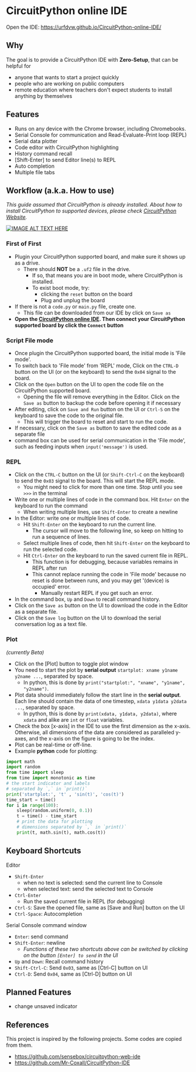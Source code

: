 # CircuitPython online IDE
Open the IDE: https://urfdvw.github.io/CircuitPython-online-IDE/

## Why
The goal is to provide a CircuitPython IDE with **Zero-Setup**, that can be helpful for
- anyone that wants to start a project quickly
- people who are working on public computers
- remote education where teachers don't expect students to install anything by themselves

## Features
- Runs on any device with the Chrome browser, including Chromebooks.
- Serial Console for communication and Read-Evaluate-Print loop (REPL)
- Serial data plotter
- Code editor with CircuitPython highlighting
- History command recall
- [Shift-Enter] to send Editor line(s) to REPL
- Auto completion
- Multiple file tabs

## Workflow (a.k.a. How to use)

*This guide assumed that CircuitPython is already installed. About how to install CircuitPython to supported devices, please check [CircuitPython Website](https://circuitpython.org/downloads).*

[![IMAGE ALT TEXT HERE](https://img.youtube.com/vi/Z44PD-ZleAU/0.jpg)](https://www.youtube.com/watch?v=Z44PD-ZleAU)
[](https://stackoverflow.com/a/16079387/7037749)

### First of First
- Plugin your CircuitPython supported board, and make sure it shows up as a drive.
    - There should **NOT** be a `.uf2` file in the drive.
        - If so, that means you are in boot mode, where CircuitPython is installed.
        - To exist boot mode, try:
            - clicking the `reset` button on the board
            - Plug and unplug the board
- If there is not a `code.py` or `main.py` file, create one.
    - This file can be downloaded from our IDE by click on `Save as`
- **Open the [CircuitPython online IDE](https://urfdvw.github.io/CircuitPython-online-IDE/). Then connect your CircuitPython supported board by click the `Connect` button**

### Script File mode
- Once plugin the CircuitPython supported board, the initial mode is 'File mode'.
- To switch back to 'File mode' from 'REPL' mode, Click on the `CTRL-D` button on the UI (or on the keyboard) to send the `0x04` signal to the board. 
- Click on the `Open` button on the UI to open the code file on the CircuitPython supported board.
    - Opening the file will remove everything in the Editor. Click on the `Save as` button to backup the code before opening it if necessary
- After editing, click on `Save and Run` button on the UI or `Ctrl-S` on the keyboard to save the code to the original file.
    - This will trigger the board to reset and start to run the code.
- If necessary, click on the `Save as` button to save the edited code as a separate file
- command box can be used for serial communication in the 'File mode', such as feeding inputs when `input('message')` is used.

### REPL
- Click on the `CTRL-C` button on the UI (or `Shift-Ctrl-C` on the keyboard) to send the `0x03` signal to the board. This will start the REPL mode.
    - You might need to click for more than one time. Stop until you see `>>>` in the terminal
- Write one or multiple lines of code in the command box. Hit `Enter` on the keyboard to run the command
    - When writing multiple lines, use `Shift-Enter` to create a newline 
- In the Editor: write one or multiple lines of code.
    - Hit `Shift-Enter` on the keyboard to run the current line.
        - The cursor will move to the following line, so keep on hitting to run a sequence of lines.
    - Select multiple lines of code, then hit `Shift-Enter` on the keyboard to run the selected code.
    - Hit `Ctrl-Enter` on the keyboard to run the saved current file in REPL.
        - This function is for debugging, because variables remains in REPL after run
        - This cannot replace running the code in 'File mode' because no reset is done between runs, and you may get '(device) is occupied' error.
            - Manually restart REPL if you get such an error.
- In the command box, `Up` and `Down` to recall command history.
- Click on the `Save as` button on the UI to download the code in the Editor as a separate file.
- Click on the `Save log` button on the UI to download the serial conversation log as a text file.

### Plot
*(currently Beta)*
- Click on the [Plot] button to toggle plot window
- You need to start the plot by **serial output** `startplot: xname y1name y2name ...`, separated by space.
    - In python, this is done by `print("startplot:", "xname", "y1name", "y2name")`.
- Plot data should immediately follow the start line in the **serial output**. Each line should contain the data of one timestep, `xdata y1data y2data ...`, separated by space.
    - In python, this is done by `print(xdata, y1data, y2data)`, where `xdata` and alike are `int` or `float` variables.
- Check the box [x-axis] in the IDE to use the first dimension as the x-axis.
Otherwise, all dimensions of the data are considered as paralleled y-axes,
and the x-axis on the figure is going to be the index.
- Plot can be real-time or off-line.
- Example **python** code for plotting:

```python
import math
import random
from time import sleep
from time import monotonic as time
# the start indicator and labels
# separated by `,` in `print()`
print('startplot:', 't' , 'sin(t)', 'cos(t)')
time_start = time()
for i in range(100):
    sleep(random.uniform(0, 0.1))
    t = time() - time_start
    # print the data for plotting
    # dimensions separated by `,` in `print()`
    print(t, math.sin(t), math.cos(t))
```

## Keyboard Shortcuts

Editor
- `Shift-Enter` 
    - when no text is selected: send the current line to Console
    - when selected text: send the selected text to Console
- `Ctrl-Enter`
    - Run the saved current file in REPL (for debugging)
- `Ctrl-S`: Save the opened file, same as [Save and Run] button on the UI
- `Ctrl-Space`: Autocompletion

Serial Console command window
- `Enter`: send command
- `Shift-Enter`: newline
    - *Functions of these two shortcuts above can be switched by clicking on the button `[Enter] to send` in the UI*
- `Up` and `Down`: Recall command history
- `Shift-Ctrl-C`: Send `0x03`, same as [Ctrl-C] button on UI
- `Ctrl-D`: Send `0x04`, same as [Ctrl-D] button on UI

## Planned Features
- change unsaved indicator

## References
This project is inspired by the following projects. Some codes are copied from them.
- https://github.com/sensebox/circuitpython-web-ide
- https://github.com/Mr-Coxall/CircuitPython-IDE
